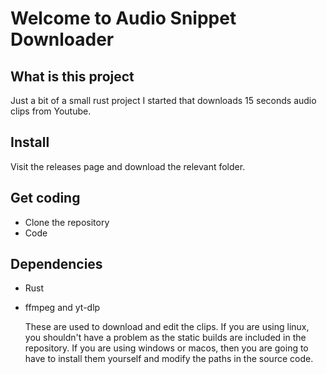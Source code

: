 # Welcome to Audio Snippet Downloader
## What is this project
Just a bit of a small rust project I started that downloads 15 seconds audio clips from Youtube. 
## Install
Visit the releases page and download the relevant folder. 
## Get coding
- Clone the repository
- Code
## Dependencies
- Rust
- ffmpeg and yt-dlp

    These are used to download and edit the clips. 
    If you are using linux, you shouldn't have a problem as the static builds are included in the repository. 
    If you are using windows or macos, then you are going to have to install them yourself and modify the paths in the source code. 
